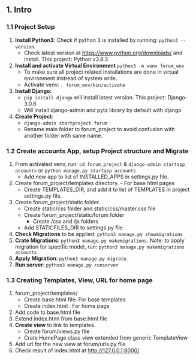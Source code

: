 ## 1. Intro
### 1.1 Project Setup
1. **Install Python3**: Check if python 3 is installed by running: `python3 --version`.
    - Check latest version at https://www.python.org/downloads/ and install. This project: Python v3.8.3
2. **Install and activate Virtual Environment** `python3 -m venv forum_env`
    - To make sure all project related installations are done in virtual environment instread of system wide.
    - Activate venv: `. forum_env/bin/activate`
3. **Install Django**:
    - `pip install django` will install latest version. This project: Django-3.0.6
    - Will install django-admin and pytz library by default with django
4. **Create Project**:
    - `django-admin startproject forum`
    - Rename main folder to forum_project to avoid confusion with another folder with same name.

### 1.2 Create accounts App, setup Project structure and Migrate
1. From activated venv, run: `cd forum_project` & `django-admin startapp accounts` or `python manage.py startapp accounts`
    - Add new app to list of INSTALLED_APPS in settings.py file.
2. Create forum_project/templates directory. - For base html pages
    - Create TEMPLATES_DIR, and add it to list of TEMPLATES in project settings.py file.
3. Create forum_project/static folder.
    - Create static/css folder and static/css/master.css file
    - Create forum_project/static/forum folder
        - Create /css and /js folders
    - Add STATICFILES_DIR to settings.py file.
4. **Check Migrations** to be applied: `python3 manage.py showmigrations`
5. **Crate Migrations**: `python3 manage.py makemigrations`. Note: to apply migration for specific model, run: `python3 manage.py makemigrations accounts`
6. **Apply Migration**: `python3 manage.py migrate`.
7. **Run server**: `python3 manage.py runserver`

### 1.3 Creating Templates, View, URL for home page
1. forum_project/templates/
    - Create base.html file: For base templates
    - Create index.html : For home page
2. Add code to base.html file
3. Extend index.html from base.html file
4. **Create view** to link to templates.
    - Create forum/views.py file
    - Crate HomePage class view extended from generic TemplateView
5. Add url for the new view at forum/urls.py file
6. Check result of index.html at http://127.0.0.1:8000/
